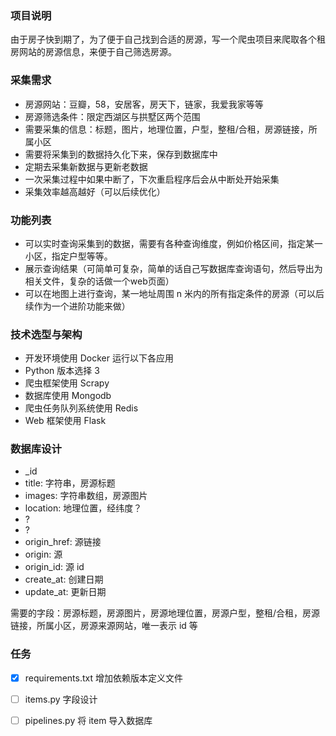 ### 项目说明
由于房子快到期了，为了便于自己找到合适的房源，写一个爬虫项目来爬取各个租房网站的房源信息，来便于自己筛选房源。

### 采集需求
* 房源网站：豆瓣，58，安居客，房天下，链家，我爱我家等等
* 房源筛选条件：限定西湖区与拱墅区两个范围
* 需要采集的信息：标题，图片，地理位置，户型，整租/合租，房源链接，所属小区
* 需要将采集到的数据持久化下来，保存到数据库中
* 定期去采集新数据与更新老数据
* 一次采集过程中如果中断了，下次重启程序后会从中断处开始采集
* 采集效率越高越好（可以后续优化）

### 功能列表
* 可以实时查询采集到的数据，需要有各种查询维度，例如价格区间，指定某一小区，指定户型等等。
* 展示查询结果（可简单可复杂，简单的话自己写数据库查询语句，然后导出为相关文件，复杂的话做一个web页面）
* 可以在地图上进行查询，某一地址周围 n 米内的所有指定条件的房源（可以后续作为一个进阶功能来做）

### 技术选型与架构
* 开发环境使用 Docker 运行以下各应用
* Python 版本选择 3
* 爬虫框架使用 Scrapy
* 数据库使用 Mongodb
* 爬虫任务队列系统使用 Redis
* Web 框架使用 Flask

### 数据库设计
* _id
* title: 字符串，房源标题
* images: 字符串数组，房源图片
* location: 地理位置，经纬度？
* ?
* ?
* origin_href: 源链接
* origin: 源
* origin_id: 源 id
* create_at: 创建日期
* update_at: 更新日期

需要的字段：房源标题，房源图片，房源地理位置，房源户型，整租/合租，房源链接，所属小区，房源来源网站，唯一表示 id 等 

### 任务
- [x] requirements.txt 增加依赖版本定义文件
- [ ] items.py 字段设计
- [ ] pipelines.py 将 item 导入数据库

